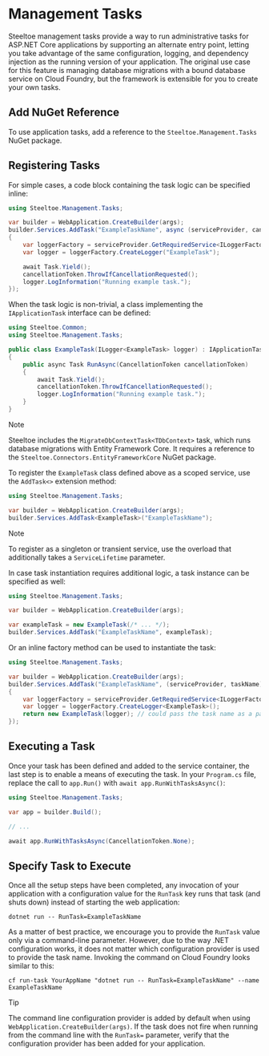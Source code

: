 # Management Tasks

Steeltoe management tasks provide a way to run administrative tasks for ASP.NET Core applications by supporting an alternate entry point, letting you take advantage of the same configuration, logging, and dependency injection as the running version of your application. The original use case for this feature is managing database migrations with a bound database service on Cloud Foundry, but the framework is extensible for you to create your own tasks.

## Add NuGet Reference

To use application tasks, add a reference to the `Steeltoe.Management.Tasks` NuGet package.

## Registering Tasks

For simple cases, a code block containing the task logic can be specified inline:

```csharp
using Steeltoe.Management.Tasks;

var builder = WebApplication.CreateBuilder(args);
builder.Services.AddTask("ExampleTaskName", async (serviceProvider, cancellationToken) =>
{
    var loggerFactory = serviceProvider.GetRequiredService<ILoggerFactory>();
    var logger = loggerFactory.CreateLogger("ExampleTask");

    await Task.Yield();
    cancellationToken.ThrowIfCancellationRequested();
    logger.LogInformation("Running example task.");
});
```

When the task logic is non-trivial, a class implementing the `IApplicationTask` interface can be defined:

```csharp
using Steeltoe.Common;
using Steeltoe.Management.Tasks;

public class ExampleTask(ILogger<ExampleTask> logger) : IApplicationTask
{
    public async Task RunAsync(CancellationToken cancellationToken)
    {
        await Task.Yield();
        cancellationToken.ThrowIfCancellationRequested();
        logger.LogInformation("Running example task.");
    }
}
```

> [!NOTE]
> Steeltoe includes the `MigrateDbContextTask<TDbContext>` task, which runs database migrations with Entity Framework Core.
> It requires a reference to the `Steeltoe.Connectors.EntityFrameworkCore` NuGet package.

To register the `ExampleTask` class defined above as a scoped service, use the `AddTask<>` extension method:

```csharp
using Steeltoe.Management.Tasks;

var builder = WebApplication.CreateBuilder(args);
builder.Services.AddTask<ExampleTask>("ExampleTaskName");
```

> [!NOTE]
> To register as a singleton or transient service, use the overload that additionally takes a `ServiceLifetime` parameter.

In case task instantiation requires additional logic, a task instance can be specified as well:

```csharp
using Steeltoe.Management.Tasks;

var builder = WebApplication.CreateBuilder(args);

var exampleTask = new ExampleTask(/* ... */);
builder.Services.AddTask("ExampleTaskName", exampleTask);
```

Or an inline factory method can be used to instantiate the task:

```csharp
using Steeltoe.Management.Tasks;

var builder = WebApplication.CreateBuilder(args);
builder.Services.AddTask("ExampleTaskName", (serviceProvider, taskName) =>
{
    var loggerFactory = serviceProvider.GetRequiredService<ILoggerFactory>();
    var logger = loggerFactory.CreateLogger<ExampleTask>();
    return new ExampleTask(logger); // could pass the task name as a parameter
});
```

## Executing a Task

Once your task has been defined and added to the service container, the last step is to enable a means of executing the task.
In your `Program.cs` file, replace the call to `app.Run()` with `await app.RunWithTasksAsync()`:

```csharp
using Steeltoe.Management.Tasks;

var app = builder.Build();

// ...

await app.RunWithTasksAsync(CancellationToken.None);
```

## Specify Task to Execute

Once all the setup steps have been completed, any invocation of your application with a configuration value for the `RunTask` key
runs that task (and shuts down) instead of starting the web application:

```
dotnet run -- RunTask=ExampleTaskName
```

As a matter of best practice, we encourage you to provide the `RunTask` value only via a command-line parameter.
However, due to the way .NET configuration works, it does not matter which configuration provider is used to provide the task name.
Invoking the command on Cloud Foundry looks similar to this:

```
cf run-task YourAppName "dotnet run -- RunTask=ExampleTaskName" --name ExampleTaskName
```

> [!TIP]
> The command line configuration provider is added by default when using `WebApplication.CreateBuilder(args)`.
> If the task does not fire when running from the command line with the `RunTask=` parameter,
> verify that the configuration provider has been added for your application.
